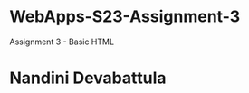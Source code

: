 # WebApps-S23-Assignment-3
Assignment 3 - Basic HTML
<!DOCTYPE>
<html>
    <head> 
        <title>All About Me</title>
        <h1> Nandini Devabattula </h1>
    </head>
</html>

